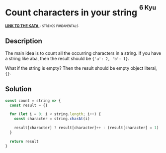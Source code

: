 <h1>Count characters in your string <sup><sup>6 Kyu</sup></sup></h1>

<sup>
  <a href="https://www.codewars.com/kata/52efefcbcdf57161d4000091">
    <strong>LINK TO THE KATA</strong>
  </a> - <code>STRINGS</code> <code>FUNDAMENTALS</code>
</sup>

## Description

The main idea is to count all the occurring characters in a string. If you have a string like aba, then the result should be `{'a': 2, 'b': 1}`.

What if the string is empty? Then the result should be empty object literal, `{}`.

## Solution

```javascript
const count = string => {
  const result = {}

  for (let i = 0; i < string.length; i++) {
    const character = string.charAt(i)

    result[character] ? result[character]++ : (result[character] = 1)
  }

  return result
}
```
